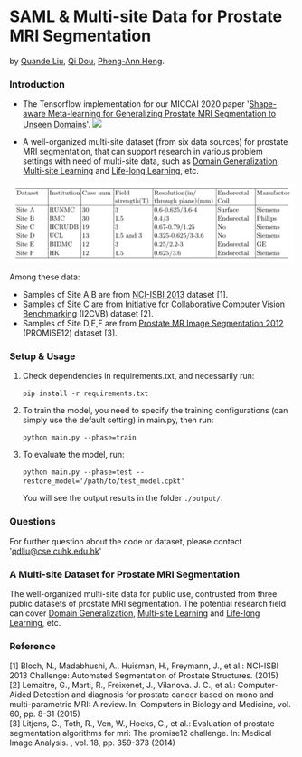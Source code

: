 # SAML & Multi-site Data for Prostate MRI Segmentation
by [Quande Liu](https://github.com/liuquande), [Qi Dou](http://www.cse.cuhk.edu.hk/~qdou/), [Pheng-Ann Heng](http://www.cse.cuhk.edu.hk/~pheng/). 

### Introduction

* The Tensorflow implementation for our MICCAI 2020 paper '[Shape-aware Meta-learning for Generalizing Prostate MRI Segmentation to Unseen Domains](https://github.com/liuquande/SAML)'. 
![](figures/overview.png)

* A well-organized multi-site dataset (from six data sources) for prostate MRI segmentation, that can support research in various problem settings with need of multi-site data, such as [Domain Generalization](https://github.com/amber0309/Domain-generalization), [Multi-site Learning](https://arxiv.org/abs/2002.03366) and [Life-long Learning](https://arxiv.org/abs/1805.10170), etc. 

<p align="center">
  <img src="protocol.png"  width="700"/>
</p>


Among these data:
* Samples of Site A,B are from [NCI-ISBI 2013](https://wiki.cancerimagingarchive.net/display/Public/NCI-ISBI+2013+Challenge+-+Automated+Segmentation+of+Prostate+Structures) dataset [1].
* Samples of Site C are from [Initiative  for  Collaborative  Computer  Vision  Benchmarking](https://i2cvb.github.io/) (I2CVB) dataset [2].
* Samples of Site D,E,F are from [Prostate MR Image Segmentation 2012](https://promise12.grand-challenge.org/) (PROMISE12) dataset [3].


### Setup & Usage

1. Check dependencies in requirements.txt, and necessarily run:
   ```shell
   pip install -r requirements.txt
   ```
2. To train the model, you need to specify the training configurations (can simply use the default setting) in main.py, then run:
   ```shell
   python main.py --phase=train
   ```

2. To evaluate the model, run:
   ```shell
   python main.py --phase=test --restore_model='/path/to/test_model.cpkt'
   ```
   You will see the output results in the folder `./output/`.

### Questions

For further question about the code or dataset, please contact 'qdliu@cse.cuhk.edu.hk'
### A Multi-site Dataset for Prostate MRI Segmentation
The well-organized multi-site data for public use, contrusted from three public datasets of prostate MRI segmentation. The potential research field can cover [Domain Generalization](https://github.com/liuquande/SAML), [Multi-site Learning](https://arxiv.org/abs/2002.03366) and [Life-long Learning](https://arxiv.org/abs/1805.10170), etc.

### Reference
\[1\] Bloch, N., Madabhushi, A., Huisman, H., Freymann, J., et al.: NCI-ISBI 2013 Challenge: Automated Segmentation of Prostate Structures. (2015)
<br> \[2\] Lemaitre, G., Marti, R., Freixenet, J., Vilanova. J. C., et al.: Computer-Aided Detection and diagnosis for prostate cancer based on mono and multi-parametric MRI: A review. In: Computers in Biology and Medicine, vol. 60, pp. 8-31 (2015)
<br> \[3\] Litjens, G., Toth, R., Ven, W., Hoeks, C., et al.: Evaluation of prostate segmentation algorithms for mri: The promise12 challenge. In: Medical Image Analysis.
, vol. 18, pp. 359-373 (2014)
